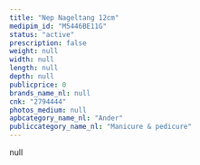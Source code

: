 ```yaml
---
title: "Nep Nageltang 12cm"
medipim_id: "M5446BE11G"
status: "active"
prescription: false
weight: null
width: null
length: null
depth: null
publicprice: 0
brands_name_nl: null
cnk: "2794444"
photos_medium: null
apbcategory_name_nl: "Ander"
publiccategory_name_nl: "Manicure & pedicure"
---
```

null
